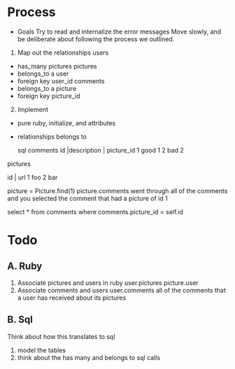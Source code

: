 # Process
- Goals
  Try to read and internalize the error messages
  Move slowly, and be deliberate about following the process we outlined.
1. Map out the relationships
users
  - has_many pictures
pictures
  - belongs_to a user
  - foreign key user_id
comments
  - belongs_to a picture
  - foreign key picture_id
2. Implement
  - pure ruby, initialize, and attributes
  - relationships
    belongs to



    sql
    comments
  id |description | picture_id
  1     good           1
  2     bad            2

  pictures

id | url
1    foo
2     bar


picture = Picture.find(1)
picture.comments
  went through all of the comments
  and you selected the comment that had a picture of id 1

  select * from comments where comments.picture_id = self.id


# Todo
## A. Ruby
  1. Associate pictures and users in ruby
    user.pictures
    picture.user
  2. Associate comments and users
    user.comments
      all of the comments that a user has received about its pictures
## B. Sql
Think about how this translates to sql
  1. model the tables
  2. think about the has many and belongs to sql calls
